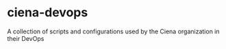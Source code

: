 # ciena-devops
A collection of scripts and configurations used by the Ciena organization in their DevOps
